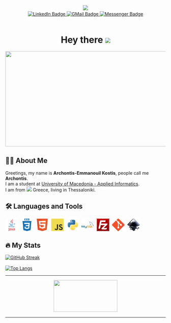 <div align="center">
    <img src="https://media.giphy.com/media/5eLDrEaRGHegx2FeF2/giphy.gif" width="200"></img>
    <div id="badges"> 
        <a href="https://www.linkedin.com/in/archontis-emmanouil-kostis-202384223/">
            <img src="https://img.shields.io/badge/LinkedIn-blue?style=for-the-badge&logo=linkedin&logoColor=white" alt="LinkedIn Badge"/>
        </a>
        <a href="mailto:arxontisk02@gmail.com">
            <img src="https://img.shields.io/badge/Gmail-D14836?style=for-the-badge&logo=gmail&logoColor=white" alt="GMail Badge"/>
        </a>
        <a href="https://m.me/arxontis.umbra">
            <img src="https://img.shields.io/badge/Messenger-00B2FF?style=for-the-badge&logo=messenger&logoColor=white" alt="Messenger Badge"/>
        </a>
    </div>
    <img src="https://komarev.com/ghpvc/?username=ArchontisKostis&style=flat-square&color=blue" alt=""/>
    <h1>
        Hey there
        <img src="https://media.giphy.com/media/hvRJCLFzcasrR4ia7z/giphy.gif" width="30px"/>
    </h1>
</div>

<div align="center">
  <img src="https://media.giphy.com/media/dWesBcTLavkZuG35MI/giphy.gif" width="600" height="300"/>
</div>

## 👨‍💻 About Me

Greetings, my name is **Archontis-Emmanouil Kostis**, people call me **Archontis**. <br>
I am a student at [University of Macedonia - Applied Informatics](https://www.uom.gr/dai). <br>
I am from <img src="https://upload.wikimedia.org/wikipedia/commons/thumb/5/5c/Flag_of_Greece.svg/338px-Flag_of_Greece.svg.png" width="16px"> Greece, living in Thessaloniki.

## 🛠️ Languages and Tools
<div>
  <img src="https://github.com/devicons/devicon/blob/master/icons/java/java-original-wordmark.svg" title="Java" alt="Java" width="40" height="40"/>&nbsp;
  <img src="https://github.com/devicons/devicon/blob/master/icons/css3/css3-plain-wordmark.svg"  title="CSS3" alt="CSS" width="40" height="40"/>&nbsp;
  <img src="https://github.com/devicons/devicon/blob/master/icons/html5/html5-original.svg" title="HTML5" alt="HTML" width="40" height="40"/>&nbsp;
  <img src="https://github.com/devicons/devicon/blob/master/icons/javascript/javascript-original.svg" title="JavaScript" alt="JavaScript" width="40" height="40"/>&nbsp;
  <img src="https://github.com/devicons/devicon/blob/master/icons/python/python-original.svg" title="Python" alt="Python" width="40" height="40"/>&nbsp;
  <img src="https://github.com/devicons/devicon/blob/master/icons/mysql/mysql-original-wordmark.svg" title="MySQL"  alt="MySQL" width="40" height="40"/>&nbsp;
  <img src="https://github.com/devicons/devicon/blob/master/icons/filezilla/filezilla-plain.svg" title="Filezilla"  alt="Filezilla" width="40" height="40"/>&nbsp;
  <img src="https://github.com/devicons/devicon/blob/master/icons/git/git-original.svg" title="Git" alt="Git" width="40" height="40"/>&nbsp;
  <img src="https://github.com/devicons/devicon/blob/master/icons/inkscape/inkscape-original.svg" title="Inkscape" alt="Inkscape" width="40" height="40"/>
</div>

## 🔥 My Stats
[![GitHub Streak](http://github-readme-streak-stats.herokuapp.com?user=ArchontisKostis&theme=dark&date_format=M%20j%5B%2C%20Y%5D)](https://git.io/streak-stats)<br><br>
[![Top Langs](https://github-readme-stats.vercel.app/api/top-langs/?username=ArchontisKostis&layout=compact&theme=vision-friendly-dark)](https://github.com/anuraghazra/github-readme-stats)

<hr>
<div align="center">
  <img src="https://media.giphy.com/media/CcwLAV11cALh3OuEJ5/giphy.gif" width="200" height="100"/>
</div>
<hr>

<!--
**ArchontisKostis/ArchontisKostis** is a ✨ _special_ ✨ repository because its `README.md` (this file) appears on your GitHub profile.

Here are some ideas to get you started:

- 🔭 I’m currently working on ...
- 🌱 I’m currently learning ...
- 👯 I’m looking to collaborate on ...
- 🤔 I’m looking for help with ...
- 💬 Ask me about ...
- 📫 How to reach me: ...
- 😄 Pronouns: ...
- ⚡ Fun fact: ...
-->
